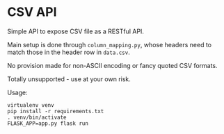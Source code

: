 # CSV API

Simple API to expose CSV file as a RESTful API.

Main setup is done through ```column_mapping.py```, whose headers need to match those in the header row in ```data.csv```.

No provision made for non-ASCII encoding or fancy quoted CSV formats.

Totally unsupported - use at your own risk.

Usage:

```
virtualenv venv
pip install -r requirements.txt
. venv/bin/activate
FLASK_APP=app.py flask run

```